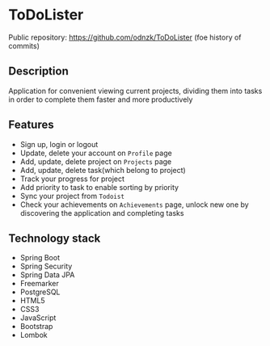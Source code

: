 # ToDoLister

Public repository: https://github.com/odnzk/ToDoLister (foe history of commits)

## Description
Application for convenient viewing current projects, dividing them into tasks in order to complete them faster and more productively

## Features
- Sign up, login or logout
- Update, delete your account on `Profile` page
- Add, update, delete project on `Projects` page
- Add, update, delete task(which belong to project)
- Track your progress for project
- Add priority to task to enable sorting by priority
- Sync your project from `Todoist`
- Check your achievements on `Achievements` page, unlock new one by discovering the application and completing tasks

## Technology stack

- Spring Boot
- Spring Security
- Spring Data JPA
- Freemarker
- PostgreSQL
- HTML5
- CSS3
- JavaScript
- Bootstrap
- Lombok




